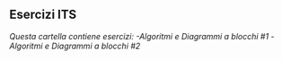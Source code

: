 ## Esercizi ITS
*Questa cartella contiene esercizi: 
    -Algoritmi e Diagrammi a blocchi #1
    -Algoritmi e Diagrammi a blocchi #2*